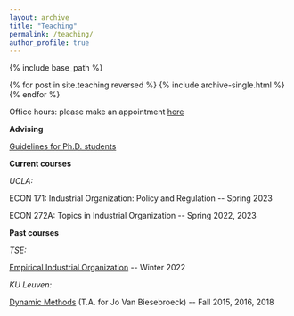```yaml
---
layout: archive
title: "Teaching"
permalink: /teaching/
author_profile: true
---
```


{% include base_path %}

{% for post in site.teaching reversed %}
  {% include archive-single.html %}
{% endfor %}

Office hours: please make an appointment [here](https://calendly.com/michael-a-rubens/15min/) 

**Advising**

[Guidelines for Ph.D. students](/files/guidelines_graduate.pdf)

**Current courses**

_UCLA:_

ECON 171: Industrial Organization: Policy and Regulation -- Spring 2023 

ECON 272A: Topics in Industrial Organization -- Spring 2022, 2023

**Past courses**
 
_TSE:_

[Empirical Industrial Organization](https://www.tse-fr.eu/sites/default/files/TSE/ecole/doc/syllabi/2021-2022/m1_s2_empirical_industrial_organization_reynaert.pdf) -- Winter 2022 

_KU Leuven:_

[Dynamic Methods](https://onderwijsaanbod.kuleuven.be/syllabi/e/D0C16CE.htm#activetab=doelstellingen_idp746912)    (T.A. for Jo Van Biesebroeck)  -- Fall 2015, 2016, 2018
